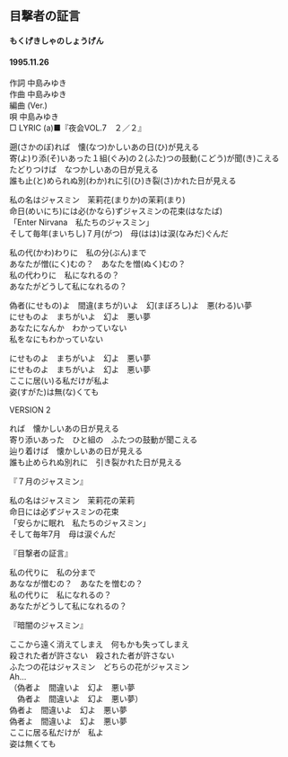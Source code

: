 ## 目撃者の証言
#### もくげきしゃのしょうげん
#### 1995.11.26

作詞     中島みゆき　　　　　   
作曲      中島みゆき  　　　   
編曲 (Ver.) 　　　　　    
唄     中島みゆき    
□ LYRIC (a)■『夜会VOL.7　２／２』   
   
遡(さかのぼ)れば　懐(なつ)かしいあの日(ひ)が見える   
寄(よ)り添(そ)いあった１組(ぐみ)の２(ふた)つの鼓動(こどう)が聞(き)こえる   
たどりつけば　なつかしいあの日が見える   
誰も止(と)められぬ別(わか)れに引(ひ)き裂(さ)かれた日が見える   
   
私の名はジャスミン　茉莉花(まりか)の茉莉(まり)   
命日(めいにち)には必(かなら)ずジャスミンの花束(はなたば)   
「Enter Nirvana　私たちのジャスミン」   
そして毎年(まいちし)７月(がつ)　母(はは)は涙(なみだ)ぐんだ   
   
私の代(かわ)わりに　私の分(ぶん)まで   
あなたが憎(にく)むの？　あなたを憎(ぬく)むの？   
私の代わりに　私になれるの？   
あなたがどうして私になれるの？   
   
偽者(にせもの)よ　間違(まちが)いよ　幻(まぼろし)よ　悪(わる)い夢   
にせものよ　まちがいよ　幻よ　悪い夢   
あなたになんか　わかっていない   
私をなにもわかっていない   
   
にせものよ　まちがいよ　幻よ　悪い夢   
にせものよ　まちがいよ　幻よ　悪い夢   
ここに居(い)る私だけが私よ   
姿(すがた)は無(な)くても   



VERSION 2

れば　懐かしいあの日が見える  
寄り添いあった　ひと組の　ふたつの鼓動が聞こえる  
辿り着けば　懐かしいあの日が見える  
誰も止められぬ別れに　引き裂かれた日が見える  
  
『７月のジャスミン』  
  
私の名はジャスミン　茉莉花の茉莉  
命日には必ずジャスミンの花束  
「安らかに眠れ　私たちのジャスミン」  
そして毎年7月　母は涙ぐんだ  
  
『目撃者の証言』  
  
私の代りに　私の分まで  
あななが憎むの？　あなたを憎むの？  
私の代りに　私になれるの？  
あなたがどうして私になれるの？  
  
『暗闇のジャスミン』  
  
ここから遠く消えてしまえ　何もかも失ってしまえ  
殺された者が許さない　殺された者が許さない  
ふたつの花はジャスミン　どちらの花がジャスミン  
Ah…  
（偽者よ　間違いよ　幻よ　悪い夢  
　偽者よ　間違いよ　幻よ　悪い夢）  
偽者よ　間違いよ　幻よ　悪い夢  
偽者よ　間違いよ　幻よ　悪い夢  
ここに居る私だけが　私よ  
姿は無くても  